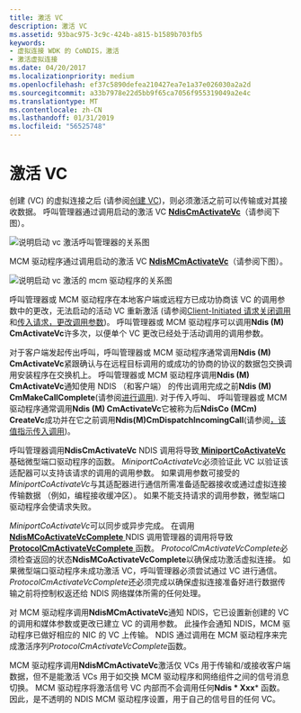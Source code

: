 ```yaml
---
title: 激活 VC
description: 激活 VC
ms.assetid: 93bac975-3c9c-424b-a815-b1589b703fb5
keywords:
- 虚拟连接 WDK 的 CoNDIS，激活
- 激活虚拟连接
ms.date: 04/20/2017
ms.localizationpriority: medium
ms.openlocfilehash: ef37c5890defea210427ea7e1a37e026030a2a2d
ms.sourcegitcommit: a33b7978e22d5bb9f65ca7056f955319049a2e4c
ms.translationtype: MT
ms.contentlocale: zh-CN
ms.lasthandoff: 01/31/2019
ms.locfileid: "56525748"
---
```

# <a name="activating-a-vc"></a>激活 VC





创建 (VC) 的虚拟连接之后 (请参阅[创建 VC](creating-a-vc.md))，则必须激活之前可以传输或对其接收数据。 呼叫管理器通过调用启动的激活 VC [ **NdisCmActivateVc**](https://msdn.microsoft.com/library/windows/hardware/ff561649)（请参阅下图）。

![说明启动 vc 激活呼叫管理器的关系图](images/cm-07.png)

MCM 驱动程序通过调用启动的激活 VC [ **NdisMCmActivateVc**](https://msdn.microsoft.com/library/windows/hardware/ff562792)（请参阅下图）。

![说明启动 vc 激活的 mcm 驱动程序的关系图](images/fig1-07.png)

呼叫管理器或 MCM 驱动程序在本地客户端或远程方已成功协商该 VC 的调用参数中的更改，无法启动的活动 VC 重新激活 (请参阅[Client-Initiated 请求关闭调用](client-initiated-request-to-close-a-call.md)和[传入请求，更改调用参数](incoming-request-to-change-call-parameters.md))。 呼叫管理器或 MCM 驱动程序可以调用**Ndis (M) CmActivateVc**许多次，以便单个 VC 更改已经处于活动调用的调用参数。

对于客户端发起传出呼叫，呼叫管理器或 MCM 驱动程序通常调用**Ndis (M) CmActivateVc**紧跟确认与在远程目标调用的或成功的协商的协议的数据包交换调用安装程序在交换机上。 呼叫管理器或 MCM 驱动程序调用**Ndis (M) CmActivateVc**通知使用 NDIS （和客户端） 的传出调用完成之前**Ndis (M) CmMakeCallComplete**(请参阅[进行调用](making-a-call.md)). 对于传入呼叫、 呼叫管理器或 MCM 驱动程序通常调用**Ndis (M) CmActivateVc**它被称为后**NdisCo (MCm) CreateVc**成功并在它之前调用**Ndis(M)CmDispatchIncomingCall**(请参阅[，该值指示传入调用](indicating-an-incoming-call.md))。

呼叫管理器调用**NdisCmActivateVc** NDIS 调用将导致[ **MiniportCoActivateVc** ](https://msdn.microsoft.com/library/windows/hardware/ff559351)基础微型端口驱动程序的函数。 *MiniportCoActivateVc*必须验证此 VC 以验证该适配器可以支持该请求的调用的调用参数。 如果调用参数可接受的*MiniportCoActivateVc*与其适配器进行通信所需准备适配器接收或通过虚拟连接传输数据 （例如，编程接收缓冲区）。 如果不能支持请求的调用参数，微型端口驱动程序会使请求失败。

*MiniportCoActivateVc*可以同步或异步完成。 在调用[ **NdisMCoActivateVcComplete** ](https://msdn.microsoft.com/library/windows/hardware/ff563558) NDIS 调用管理器的调用将导致[ **ProtocolCmActivateVcComplete** ](https://msdn.microsoft.com/library/windows/hardware/ff570238)函数。 *ProtocolCmActivateVcComplete*必须检查返回的状态**NdisMCoActivateVcComplete**以确保成功激活虚拟连接。 如果微型端口驱动程序未成功激活 VC，呼叫管理器必须尝试通过 VC 进行通信。 *ProtocolCmActivateVcComplete*还必须完成以确保虚拟连接准备好进行数据传输之前将控制权返还给 NDIS 网络媒体所需的任何处理。

对 MCM 驱动程序调用**NdisMCmActivateVc**通知 NDIS，它已设置新创建的 VC 的调用和媒体参数或更改已建立 VC 的调用参数。 此操作会通知 NDIS，MCM 驱动程序已做好相应的 NIC 的 VC 上传输。 NDIS 通过调用在 MCM 驱动程序来完成激活序列*ProtocolCmActivateVcComplete*函数。

MCM 驱动程序调用**NdisMCmActivateVc**激活仅 VCs 用于传输和/或接收客户端数据，但不是能激活 VCs 用于如交换 MCM 驱动程序和网络组件之间的信号消息切换。 MCM 驱动程序将激活信号 VC 内部而不会调用任何**Ndis * Xxx*** 函数。 因此，是不透明的 NDIS MCM 驱动程序设置，用于自己的信号目的任何 VC。

 

 





